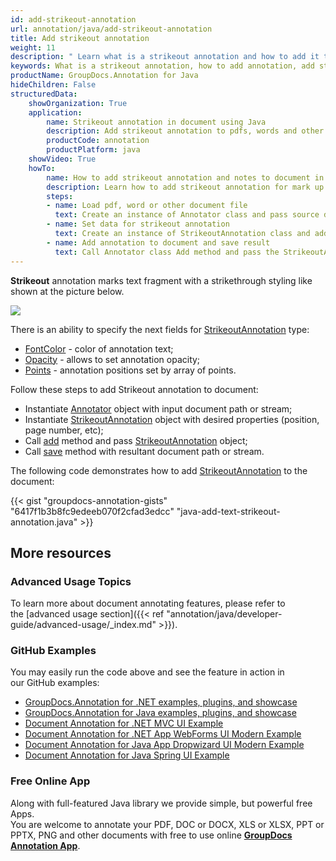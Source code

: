 ```yaml
---
id: add-strikeout-annotation
url: annotation/java/add-strikeout-annotation
title: Add strikeout annotation
weight: 11
description: " Learn what is a strikeout annotation and how to add it to a document programmatically using GroupDocs.Annotation for Java."
keywords: What is a strikeout annotation, how to add annotation, add strikeout annotation
productName: GroupDocs.Annotation for Java
hideChildren: False
structuredData:
    showOrganization: True
    application:
        name: Strikeout annotation in document using Java
        description: Add strikeout annotation to pdfs, words and other documents natively on mac, windows or ubuntu with high performance using Java language and GroupDocs.Annotation for Java APIs
        productCode: annotation
        productPlatform: java 
    showVideo: True
    howTo:
        name: How to add strikeout annotation and notes to document in Java
        description: Learn how to add strikeout annotation for mark up words, pdf or other document in Java step by step
        steps:
        - name: Load pdf, word or other document file
          text: Create an instance of Annotator class and pass source document file path as a constructor parameter. You may specify absolute or relative file path as per your requirements.
        - name: Set data for strikeout annotation
          text: Create an instance of StrikeoutAnnotation class and add data for strikeout annotation.
        - name: Add annotation to document and save result
          text: Call Annotator class Add method and pass the StrikeoutAnnotation object from the previous step as parameter then call Save method from Annotator class and pass the output filename as parameter.
---
```

**Strikeout** annotation marks text fragment with a strikethrough styling like shown at the picture below.

![](/annotation/java/images/add-strikeout-annotation.png)

There is an ability to specify the next fields for [StrikeoutAnnotation](https://apireference.groupdocs.com/java/annotation/com.groupdocs.annotation.models.annotationmodels/StrikeoutAnnotation) type:
*   [FontColor](https://apireference.groupdocs.com/annotation/java/com.groupdocs.annotation.models.annotationmodels/HighlightAnnotation#getFontColor()) - color of annotation text;
*   [Opacity](https://apireference.groupdocs.com/annotation/java/com.groupdocs.annotation.models.annotationmodels/AreaAnnotation#getOpacity()) - allows to set annotation opacity;
*   [Points](https://apireference.groupdocs.com/annotation/java/com.groupdocs.annotation.models.annotationmodels/HighlightAnnotation#getPoints()) - annotation positions set by array of points.
    

Follow these steps to add Strikeout annotation to document:
*   Instantiate [Annotator](https://apireference.groupdocs.com/java/annotation/com.groupdocs.annotation.models.annotationmodels/StrikeoutAnnotation) object with input document path or stream;
*   Instantiate [StrikeoutAnnotation](https://apireference.groupdocs.com/java/annotation/com.groupdocs.annotation.models.annotationmodels/StrikeoutAnnotation) object with desired properties (position, page number, etc);
*   Call [add](https://apireference.groupdocs.com/java/annotation/com.groupdocs.annotation/Annotator#add(com.groupdocs.annotation.models.annotationmodels.AnnotationBase)) method and pass [StrikeoutAnnotation](https://apireference.groupdocs.com/java/annotation/com.groupdocs.annotation.models.annotationmodels/StrikeoutAnnotation) object;
*   Call [save](https://apireference.groupdocs.com/java/annotation/com.groupdocs.annotation/Annotator#save(java.io.InputStream)) method with resultant document path or stream.
    

The following code demonstrates how to add [StrikeoutAnnotation](https://apireference.groupdocs.com/java/annotation/com.groupdocs.annotation.models.annotationmodels/StrikeoutAnnotation) to the document:

{{< gist "groupdocs-annotation-gists" "6417f1b3b8fc9edeeb070f2cfad3edcc" "java-add-text-strikeout-annotation.java" >}}

## More resources
### Advanced Usage Topics
To learn more about document annotating features, please refer to the [advanced usage section]({{< ref "annotation/java/developer-guide/advanced-usage/_index.md" >}}).

### GitHub Examples
You may easily run the code above and see the feature in action in our GitHub examples:

*   [GroupDocs.Annotation for .NET examples, plugins, and showcase](https://github.com/groupdocs-annotation/GroupDocs.Annotation-for-.NET)
*   [GroupDocs.Annotation for Java examples, plugins, and showcase](https://github.com/groupdocs-annotation/GroupDocs.Annotation-for-Java)
*   [Document Annotation for .NET MVC UI Example](https://github.com/groupdocs-annotation/GroupDocs.Annotation-for-.NET-MVC)
*   [Document Annotation for .NET App WebForms UI Modern Example](https://github.com/groupdocs-annotation/GroupDocs.Annotation-for-.NET-WebForms)
*   [Document Annotation for Java App Dropwizard UI Modern Example](https://github.com/groupdocs-annotation/GroupDocs.Annotation-for-Java-Dropwizard)
*   [Document Annotation for Java Spring UI Example](https://github.com/groupdocs-annotation/GroupDocs.Annotation-for-Java-Spring)

### Free Online App
Along with full-featured Java library we provide simple, but powerful free Apps.  
You are welcome to annotate your PDF, DOC or DOCX, XLS or XLSX, PPT or PPTX, PNG and other documents with free to use online **[GroupDocs Annotation App](https://products.groupdocs.app/annotation)**.